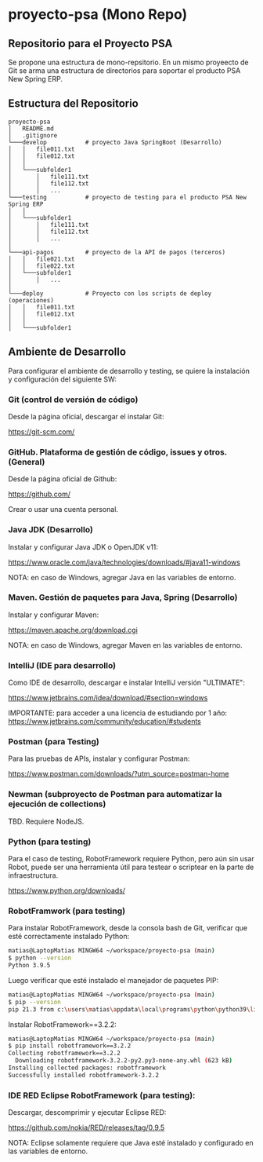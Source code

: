 # proyecto-psa (Mono Repo)

## Repositorio para el Proyecto PSA

Se propone una estructura de mono-repsitorio. En un mismo proyeecto de Git se arma una estructura de directorios para soportar el producto PSA New Spring ERP.

## Estructura del Repositorio

```
proyecto-psa
│   README.md
│   .gitignore
└───develop           # proyecto Java SpringBoot (Desarrollo)
│   │   file011.txt
│   │   file012.txt
│   │
│   └───subfolder1
│       │   file111.txt
│       │   file112.txt
│       │   ...
└───testing           # proyecto de testing para el producto PSA New Spring ERP
│   │
│   └───subfolder1
│       │   file111.txt
│       │   file112.txt
│       │   ...
│
└───api-pagos         # proyecto de la API de pagos (terceros)
│   │   file021.txt
│   │   file022.txt
│   └───subfolder1
│       │   ...
│
└───deploy            # Proyecto con los scripts de deploy (operaciones)
│   │   file011.txt
│   │   file012.txt
│   │
│   └───subfolder1
```

## Ambiente de Desarrollo

Para configurar el ambiente de desarrollo y testing, se quiere la instalación y configuración del siguiente SW:

### Git (control de versión de código)

Desde la página oficial, descargar el instalar Git:

https://git-scm.com/

### GitHub. Plataforma de gestión de código, issues y otros. (General)

Desde la página oficial de Github:

https://github.com/

Crear o usar una cuenta personal.

### Java JDK (Desarrollo)

Instalar y configurar Java JDK o OpenJDK v11:

https://www.oracle.com/java/technologies/downloads/#java11-windows

NOTA: en caso de Windows, agregar Java en las variables de entorno.

### Maven. Gestión de paquetes para Java, Spring (Desarrollo)

Instalar y configurar Maven:

https://maven.apache.org/download.cgi

NOTA: en caso de Windows, agregar Maven en las variables de entorno.

### IntelliJ (IDE para desarrollo)

Como IDE de desarrollo, descargar e instalar IntelliJ versión "ULTIMATE":

https://www.jetbrains.com/idea/download/#section=windows

IMPORTANTE: para acceder a una licencia de estudiando por 1 año: https://www.jetbrains.com/community/education/#students


### Postman (para Testing)

Para las pruebas de APIs, instalar y configurar Postman:

https://www.postman.com/downloads/?utm_source=postman-home

### Newman (subproyecto de Postman para automatizar la ejecución de collections)

TBD. Requiere NodeJS.

### Python (para testing)

Para el caso de testing, RobotFramework requiere Python, pero aún sin usar Robot, puede ser una herramienta útil para testear o scriptear en la parte de infraestructura.

https://www.python.org/downloads/

### RobotFramwork (para testing)

Para instalar RobotFramework, desde la consola bash de Git, verificar que esté correctamente instalado Python:

```bash
matias@LaptopMatias MINGW64 ~/workspace/proyecto-psa (main)
$ python --version
Python 3.9.5
```

Luego verificar que esté instalado el manejador de paquetes PIP:

```bash
matias@LaptopMatias MINGW64 ~/workspace/proyecto-psa (main)
$ pip --version
pip 21.3 from c:\users\matias\appdata\local\programs\python\python39\lib\site-packages\pip (python 3.9)
```

Instalar RobotFramework==3.2.2:

```bash
matias@LaptopMatias MINGW64 ~/workspace/proyecto-psa (main)
$ pip install robotframework==3.2.2
Collecting robotframework==3.2.2
  Downloading robotframework-3.2.2-py2.py3-none-any.whl (623 kB)
Installing collected packages: robotframework
Successfully installed robotframework-3.2.2
```

### IDE RED Eclipse RobotFramework (para testing):

Descargar, descomprimir y ejecutar Eclipse RED:

https://github.com/nokia/RED/releases/tag/0.9.5

NOTA: Eclipse solamente requiere que Java esté instalado y configurado en las variables de entorno.
